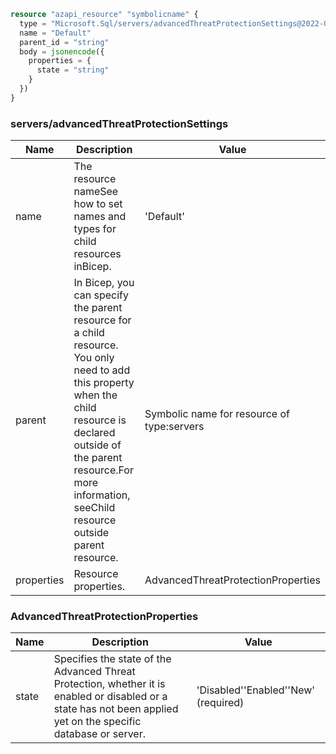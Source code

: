 ```terraform
resource "azapi_resource" "symbolicname" {
  type = "Microsoft.Sql/servers/advancedThreatProtectionSettings@2022-05-01-preview"
  name = "Default"
  parent_id = "string"
  body = jsonencode({
    properties = {
      state = "string"
    }
  })
}

```

### servers/advancedThreatProtectionSettings

| Name | Description | Value |
|-|-|-|
| name | The resource nameSee how to set names and types for child resources inBicep. | 'Default' |
| parent | In Bicep, you can specify the parent resource for a child resource. You only need to add this property when the child resource is declared outside of the parent resource.For more information, seeChild resource outside parent resource. | Symbolic name for resource of type:servers |
| properties | Resource properties. | AdvancedThreatProtectionProperties |


### AdvancedThreatProtectionProperties

| Name | Description | Value |
|-|-|-|
| state | Specifies the state of the Advanced Threat Protection, whether it is enabled or disabled or a state has not been applied yet on the specific database or server. | 'Disabled''Enabled''New' (required) |


